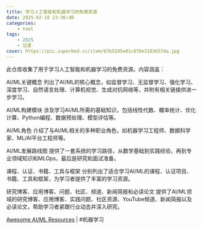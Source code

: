```yaml
---
title: 学习人工智能和机器学习的免费资源
date: 2025-02-18 23:36:48
categories: 
    - tool
tags: 
    - 2025
    - 记录
cover: https://pic.superbed.cc/item/67b5195e01c078e3103657da.jpg
---
```



此仓库收集了用于学习人工智能和机器学习的免费资源。内容涵盖：

AI/ML关键概念
列出了AI/ML的核心概念，如监督学习、无监督学习、强化学习、深度学习、自然语言处理、计算机视觉、生成对抗网络等，并附有相关链接供进一步学习。

AI/ML构建模块
涉及学习AI/ML所需的基础知识，包括线性代数、概率统计、优化计算、Python编程、数据预处理、模型评估等。

AI/ML角色
介绍了与AI/ML相关的多种职业角色，如机器学习工程师、数据科学家、ML/AI平台工程师等。

AI/ML发展路线图
提供了一套系统的学习路径，从数学基础到实践经验，再到专业领域知识和MLOps，最后是研究和面试准备。

课程、认证、书籍、工具与框架
分别列出了适合学习AI/ML的课程、认证项目、书籍、工具和框架，为学习者提供了丰富的学习资源。

研究博客、应用博客、问题、社区、频道、新闻简报和必读论文
提供了AI/ML领域的研究博客、应用博客、实践问题、社区资源、YouTube频道、新闻简报以及必读论文，帮助学习者紧跟行业动态并深入研究。

[Awesome AI/ML Resources](https://github.com/armankhondker/awesome-ai-ml-resources) | #机器学习
